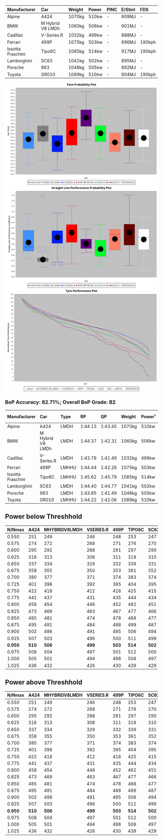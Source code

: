 |Manufacturer|Car|Weight|Power|PINC|E/Stint|FDS|
|:-|:-|:-|:-|:-|:-|:-|
|Alpine|A424|1070kg|510kw|-|909MJ|-|
|BMW|M Hybrid V8 LMDh|1060kg|506kw|-|901MJ|-|
|Cadillac|V-Series.R|1032kg|499kw|-|888MJ|-|
|Ferrari|499P|1075kg|503kw|-|896MJ|190kph|
|Issotta Fraschini|Tipo6C|1085kg|514kw|-|917MJ|190kph|
|Lamborghini|SC63|1041kg|502kw|-|895MJ|-|
|Porsche|963|1048kg|505kw|-|892MJ|-|
|Toyota|GR010|1089kg|510kw|-|904MJ|190kph|

![PACECHART](./IMG/OFFICIAL.png)
![STRAIGHTLINEPERFORMANCECHART](./IMG/OFFICIAL_sp.png)
![TYREPERFORMANCECHART](./IMG/OFFICIAL_tw.png)

### BoP Accuracy: 82.71%; Overall BoP Grade: B2
|Manufacturer|Car|Type|RP|QP|Weight|Power¹|Threshhold|PINC|Power²|E/Stint|AVG Vmax|FDS|RDLC|L/Stint|BOP-Grade|ModelAccuracy|ModelPoints|Match%|
|:-|:-|:-|:-|:-|:-|:-|:-|:-|:-|:-|:-|:-|:-|:-|:-|:-|:-|:-|
|Alpine|A424|LMDH|1:44.13|1:43.45|1070kg|510kw|0.0kph|-|510kw|909MJ|293.01kph|-|1.00|33|~A1|81.15%|521|99.53%|
|BMW|M Hybrid V8 LMDh|LMDH|1:44.37|1:42.31|1060kg|506kw|0.0kph|-|506kw|901MJ|289.24kph|-|1.02|33|~A1|98.60%|1690|100.00%|
|Cadillac|V-Series.R|LMDH|1:43.78|1:41.49|1032kg|499kw|0.0kph|-|499kw|888MJ|294.53kph|-|1.03|33|-C1|91.10%|1770|75.34%|
|Ferrari|499P|LMHHU|1:44.44|1:42.26|1075kg|503kw|0.0kph|-|503kw|896MJ|295.11kph|190kph|1.02|33|~A1|84.26%|2292|100.00%|
|Issotta Fraschini|Tipo6C|LMHHU|1:45.62|1:45.79|1085kg|514kw|0.0kph|-|514kw|917MJ|292.47kph|190kph|1.03|33|+Ω1|66.67%|96|19.81%|
|Lamborghini|SC63|LMDH|1:44.40|1:44.77|1041kg|502kw|0.0kph|-|502kw|895MJ|291.57kph|-|1.05|33|+B1|96.77%|419|89.05%|
|Porsche|963|LMDH|1:43.85|1:41.49|1048kg|505kw|0.0kph|-|505kw|892MJ|294.43kph|-|1.02|33|-C1|93.14%|5746|77.99%|
|Toyota|GR010|LMHHU|1:44.22|1:42.06|1089kg|510kw|0.0kph|-|510kw|904MJ|295.18kph|190kph|1.01|33|~A1|87.37%|3154|100.00%|

## Power below Threshhold
|N/Nmax|A424|MHYBRIDV8LMDH|VSERIES.R|499P|TIPO6C|SC63|963|GR010|
|:-|:-|:-|:-|:-|:-|:-|:-|:-|
|0.550|251|249|246|248|253|247|249|251|
|0.575|274|272|268|271|276|270|272|274|
|0.600|295|292|288|291|297|290|292|295|
|0.625|316|313|308|311|318|310|312|316|
|0.650|337|334|329|332|339|331|333|337|
|0.675|358|355|350|353|361|352|355|358|
|0.700|380|377|371|374|383|374|376|380|
|0.725|401|398|392|395|404|395|397|401|
|0.750|422|418|412|416|425|415|417|422|
|0.775|441|437|431|435|444|434|436|441|
|0.800|458|454|448|452|462|451|454|458|
|0.825|473|469|463|467|477|466|469|473|
|0.850|485|481|474|478|488|477|480|485|
|0.875|495|491|484|488|499|487|490|495|
|0.900|502|498|491|495|506|494|497|502|
|0.925|507|503|496|500|511|499|502|507|
|**0.950**|**510**|**506**|**499**|**503**|**514**|**502**|**505**|**510**|
|0.975|508|504|497|501|512|500|503|508|
|1.000|505|501|494|498|508|497|500|505|
|1.025|436|432|426|430|439|429|431|436|

## Power above Threshhold
|N/Nmax|A424|MHYBRIDV8LMDH|VSERIES.R|499P|TIPO6C|SC63|963|GR010|
|:-|:-|:-|:-|:-|:-|:-|:-|:-|
|0.550|251|249|246|248|253|247|249|251|
|0.575|274|272|268|271|276|270|272|274|
|0.600|295|292|288|291|297|290|292|295|
|0.625|316|313|308|311|318|310|312|316|
|0.650|337|334|329|332|339|331|333|337|
|0.675|358|355|350|353|361|352|355|358|
|0.700|380|377|371|374|383|374|376|380|
|0.725|401|398|392|395|404|395|397|401|
|0.750|422|418|412|416|425|415|417|422|
|0.775|441|437|431|435|444|434|436|441|
|0.800|458|454|448|452|462|451|454|458|
|0.825|473|469|463|467|477|466|469|473|
|0.850|485|481|474|478|488|477|480|485|
|0.875|495|491|484|488|499|487|490|495|
|0.900|502|498|491|495|506|494|497|502|
|0.925|507|503|496|500|511|499|502|507|
|**0.950**|**510**|**506**|**499**|**503**|**514**|**502**|**505**|**510**|
|0.975|508|504|497|501|512|500|503|508|
|1.000|505|501|494|498|508|497|500|505|
|1.025|436|432|426|430|439|429|431|436|
